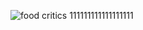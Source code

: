 ![food critics](https://www.thetimes.co.uk/imageserver/image/%2Fmethode%2Ftimes%2Fprod%2Fweb%2Fbin%2Fda6a9322-e6a6-11e9-bc3e-661ff0438ed9.png?crop=1600%2C900%2C0%2C0&resize=1500)
111111111111111111
